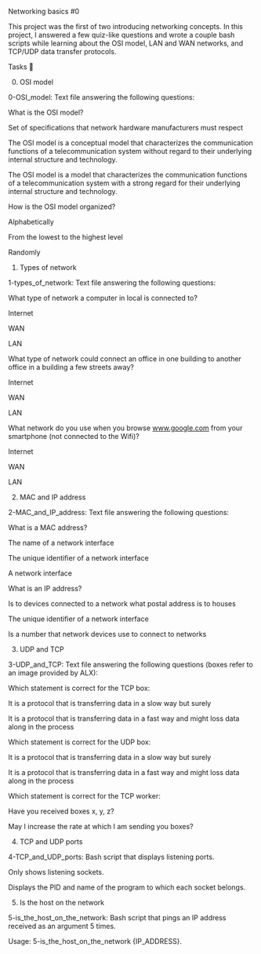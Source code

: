 Networking basics #0

This project was the first of two introducing networking concepts. In this project, I answered a few quiz-like questions and wrote a couple bash scripts while learning about the OSI model, LAN and WAN networks, and TCP/UDP data transfer protocols.



Tasks 📃

0. OSI model



0-OSI_model: Text file answering the following questions:

What is the OSI model?

Set of specifications that network hardware manufacturers must respect

The OSI model is a conceptual model that characterizes the communication functions of a telecommunication system without regard to their underlying internal structure and technology.

The OSI model is a model that characterizes the communication functions of a telecommunication system with a strong regard for their underlying internal structure and technology.

How is the OSI model organized?

Alphabetically

From the lowest to the highest level

Randomly

1. Types of network



1-types_of_network: Text file answering the following questions:

What type of network a computer in local is connected to?

Internet

WAN

LAN

What type of network could connect an office in one building to another office in a building a few streets away?

Internet

WAN

LAN

What network do you use when you browse www.google.com from your smartphone (not connected to the Wifi)?

Internet

WAN

LAN

2. MAC and IP address



2-MAC_and_IP_address: Text file answering the following questions:

What is a MAC address?

The name of a network interface

The unique identifier of a network interface

A network interface

What is an IP address?

Is to devices connected to a network what postal address is to houses

The unique identifier of a network interface

Is a number that network devices use to connect to networks

3. UDP and TCP



3-UDP_and_TCP: Text file answering the following questions (boxes refer to an image provided by ALX):

Which statement is correct for the TCP box:

It is a protocol that is transferring data in a slow way but surely

It is a protocol that is transferring data in a fast way and might loss data along in the process

Which statement is correct for the UDP box:

It is a protocol that is transferring data in a slow way but surely

It is a protocol that is transferring data in a fast way and might loss data along in the process

Which statement is correct for the TCP worker:

Have you received boxes x, y, z?

May I increase the rate at which I am sending you boxes?

4. TCP and UDP ports



4-TCP_and_UDP_ports: Bash script that displays listening ports.

Only shows listening sockets.

Displays the PID and name of the program to which each socket belongs.

5. Is the host on the network



5-is_the_host_on_the_network: Bash script that pings an IP address received as an argument 5 times.

Usage: 5-is_the_host_on_the_network {IP_ADDRESS}.